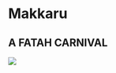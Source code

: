 # Makkaru

## A FATAH CARNIVAL

<img src="https://github.com/fatahfreinds/CRUD/blob/heroku/assets/images/pre.jpg">
